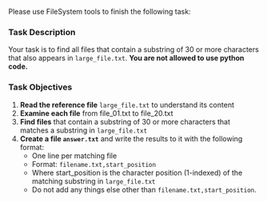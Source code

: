 Please use FileSystem tools to finish the following task:

### Task Description

Your task is to find all files that contain a substring of 30 or more characters that also appears in `large_file.txt`. **You are not allowed to use python code.**

### Task Objectives

1. **Read the reference file** `large_file.txt` to understand its content
2. **Examine each file** from file_01.txt to file_20.txt
3. **Find files** that contain a substring of 30 or more characters that matches a substring in `large_file.txt`
4. **Create a file `answer.txt`** and write the results to it with the following format:
   - One line per matching file
   - Format: `filename.txt,start_position`
   - Where start_position is the character position (1-indexed) of the matching substring in `large_file.txt`
   - Do not add any things else other than `filename.txt,start_position`.
